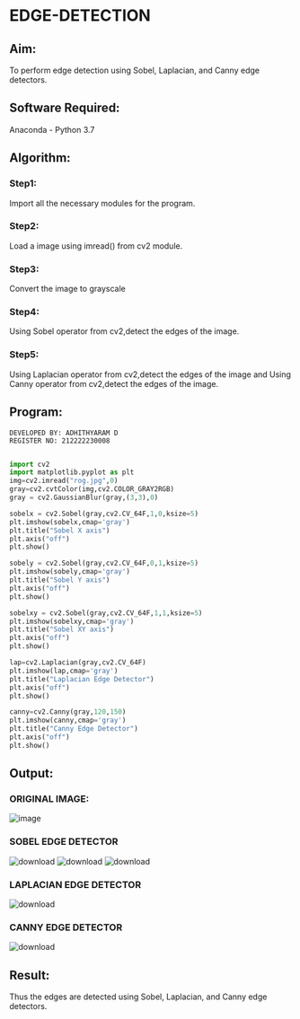 # EDGE-DETECTION
## Aim:
To perform edge detection using Sobel, Laplacian, and Canny edge detectors.

## Software Required:
Anaconda - Python 3.7

## Algorithm:
### Step1:
Import all the necessary modules for the program.

### Step2:
Load a image using imread() from cv2 module.

### Step3:
Convert the image to grayscale

### Step4:
Using Sobel operator from cv2,detect the edges of the image.

### Step5:
Using Laplacian operator from cv2,detect the edges of the image and Using Canny operator from cv2,detect the edges of the image.

## Program:
```
DEVELOPED BY: ADHITHYARAM D
REGISTER NO: 212222230008
```
```python

import cv2
import matplotlib.pyplot as plt
img=cv2.imread("rog.jpg",0)
gray=cv2.cvtColor(img,cv2.COLOR_GRAY2RGB)
gray = cv2.GaussianBlur(gray,(3,3),0)

sobelx = cv2.Sobel(gray,cv2.CV_64F,1,0,ksize=5)
plt.imshow(sobelx,cmap='gray')
plt.title("Sobel X axis")
plt.axis("off")
plt.show()

sobely = cv2.Sobel(gray,cv2.CV_64F,0,1,ksize=5)
plt.imshow(sobely,cmap='gray')
plt.title("Sobel Y axis")
plt.axis("off")
plt.show()

sobelxy = cv2.Sobel(gray,cv2.CV_64F,1,1,ksize=5)
plt.imshow(sobelxy,cmap='gray')
plt.title("Sobel XY axis")
plt.axis("off")
plt.show()

lap=cv2.Laplacian(gray,cv2.CV_64F)
plt.imshow(lap,cmap='gray')
plt.title("Laplacian Edge Detector")
plt.axis("off")
plt.show()

canny=cv2.Canny(gray,120,150)
plt.imshow(canny,cmap='gray')
plt.title("Canny Edge Detector")
plt.axis("off")
plt.show()
```
## Output:
### ORIGINAL IMAGE:
![image](https://github.com/Adhithyaram29D/EDGE-DETECTION/assets/119393540/0d28f437-9584-49d6-8504-2f258f135969)

### SOBEL EDGE DETECTOR
![download](https://github.com/Adhithyaram29D/EDGE-DETECTION/assets/119393540/9a03103d-f185-4010-9ea5-567b5ef8fd74)
![download](https://github.com/Adhithyaram29D/EDGE-DETECTION/assets/119393540/8a552ce7-ccf8-429d-b3e4-20418d1c1861)
![download](https://github.com/Adhithyaram29D/EDGE-DETECTION/assets/119393540/9432d0fb-fe17-4758-bd36-d38cf3bb6f7c)

### LAPLACIAN EDGE DETECTOR
![download](https://github.com/Adhithyaram29D/EDGE-DETECTION/assets/119393540/abe166ea-76df-4e4a-a064-606e5cbdf57d)

### CANNY EDGE DETECTOR
![download](https://github.com/Adhithyaram29D/EDGE-DETECTION/assets/119393540/efc30c1b-7922-4122-84ff-02fea1c67152)

## Result:
Thus the edges are detected using Sobel, Laplacian, and Canny edge detectors.
